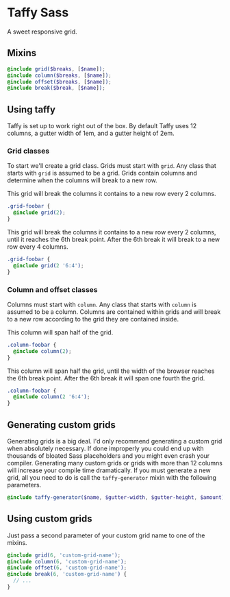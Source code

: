 Taffy Sass
=========

A sweet responsive grid.

## Mixins
```scss
@include grid($breaks, [$name]);
@include column($breaks, [$name]);
@include offset($breaks, [$name]);
@include break($break, [$name]);
```

## Using taffy
Taffy is set up to work right out of the box. By default Taffy uses 12 columns, a gutter width of 1em, and a gutter height of 2em.

### Grid classes
To start we'll create a grid class. Grids must start with `grid`. Any class that starts with `grid` is assumed to be a grid. Grids contain columns and determine when the columns will break to a new row.

This grid will break the columns it contains to a new row every 2 columns.

```scss
.grid-foobar {
  @include grid(2);
}
```

This grid will break the columns it contains to a new row every 2 columns, until it reaches the 6th break point. After the 6th break it will break to a new row every 4 columns.

```scss
.grid-foobar {
  @include grid(2 '6:4');
}
```

### Column and offset classes
Columns must start with `column`. Any class that starts with `column` is assumed to be a column. Columns are contained within grids and will break to a new row according to the grid they are contained inside.

This column will span half of the grid.

```scss
.column-foobar {
  @include column(2);
}
```

This column will span half the grid, until the width of the browser reaches the 6th break point. After the 6th break it will span one fourth the grid.

```scss
.column-foobar {
  @include column(2 '6:4');
}
```

## Generating custom grids
Generating grids is a big deal. I'd only recommend generating a custom grid when absolutely necessary. If done improperly you could end up with thousands of bloated Sass placeholders and you might even crash your compiler. Generating many custom grids or grids with more than 12 columns will increase your compile time dramatically. If you must generate a new grid, all you need to do is call the `taffy-generator` mixin with the following parameters.

```scss
@include taffy-generator($name, $gutter-width, $gutter-height, $amount);
```

## Using custom grids
Just pass a second parameter of your custom grid name to one of the mixins.

```scss
@include grid(6, 'custom-grid-name');
@include column(6, 'custom-grid-name');
@include offset(6, 'custom-grid-name');
@include break(6, 'custom-grid-name') {
  // ...
}
```
